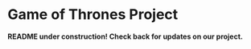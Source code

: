 # Game of Thrones Project


**README under construction! Check back for updates on our project.** 


